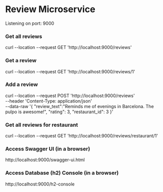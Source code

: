 # Review Microservice

Listening on port: 9000

### Get all reviews
curl --location --request GET 'http://localhost:9000/reviews'

### Get a review
curl --location --request GET 'http://localhost:9000/reviews/1'

### Add a review
curl --location --request POST 'http://localhost:9000/reviews' \
--header 'Content-Type: application/json' \
--data-raw '{
	"review_text":"Reminds me of evenings in Barcelona. The pulpo is awesome!",
	"rating": 3, 
	"restaurant_id": 3 
}'

### Get all reviews for restaurant
curl --location --request GET 'http://localhost:9000/reviews/restaurant/1'

### Access Swagger UI (in a browser)
http://localhost:9000/swagger-ui.html

### Access Database (h2) Console (in a browser)
http://localhost:9000/h2-console